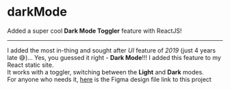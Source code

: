 # darkMode
Added a super cool **Dark Mode Toggler** feature with ReactJS!
***
I added the most in-thing and sought after *UI* feature of *2019* (just 4 years late 😅)... Yes, you guessed it right - **Dark Mode**!!! I added this feature to my React static site.  
It works with a toggler, switching between the **Light** and **Dark** modes.   
For anyone who needs it, [here](https://www.figma.com/file/YO4sb6V4sEYzncsldwODf8/ReactFacts-Light%2FDark-Modes-(Copy)?type=design&node-id=0-1&mode=design) is the Figma design file link to this project
<br />
